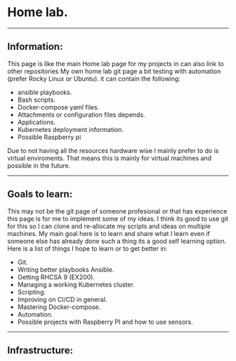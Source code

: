 # Home lab.
---
## Information:
This page is like the main Home lab page for my projects in can also link to other repositories 
My own home lab git page a bit testing with automation (prefer Rocky Linux or Ubuntu).
it can contain the following:
- ansible playbooks.
- Bash scripts.
- Docker-compose yaml files.
- Attachments or configuration files depends.
- Applications.
- Kubernetes deployment information.
- Possible Raspberry pi 

Due to not having all the resources hardware wise I mainly prefer to do is virtual enviroments.
That means this is mainly for virtual machines and possible in the future.

---

## Goals to learn:
This may not be the git page of someone profesional or that has experience this page is for me to implement some of my ideas.
I think its good to use git for this so I can clone and re-allocate my scripts and ideas on multiple machines.
My main goal here is to learn and share what I learn even if someone else has already done such a thing its a good self learning option.
Here is a list of things I hope to learn or to get better in:
- Git.
- Writing better playbooks Ansible.
- Getting RHCSA 9 (EX200).
- Managing a working Kubernetes cluster.
- Scripting.
- Improving on CI/CD in general.
- Mastering Docker-compose.
- Automation.
- Possible projects with Raspberry PI and how to use sensors.

---

## Infrastructure:
